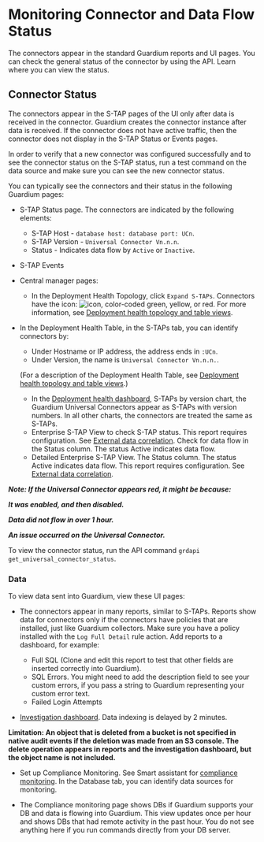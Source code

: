 # Monitoring Connector and Data Flow Status

The connectors appear in the standard Guardium reports and UI pages. You can check the general status of the connector by using the API. Learn where you can view the status.

## Connector Status

The connectors appear in the S-TAP pages of the UI only after data is received in the connector. Guardium creates the connector instance after data is received. If the connector does not have active traffic, then the connector does not display in the S-TAP Status or Events pages.

In order to verify that a new connector was configured successfully and to see the connector status on the S-TAP status, run a test command on the data source and make sure you can see the new connector status.

You can typically see the connectors and their status in the following Guardium pages:

* S-TAP Status page. The connectors are indicated by the following elements:
  * S-TAP Host - ```database host: database port: UCn```.
  * S-TAP Version - ```Universal Connector Vn.n.n```.
  * Status - Indicates data flow by ```Active``` or ```Inactive```.

* S-TAP Events
* Central manager pages:
  * In the Deployment Health Topology, click ```Expand S-TAPs```. Connectors have the icon: ![icon](/universal-connectors/docs/images/icon-guc.jpg), color-coded green, yellow, or red. For more information, see [Deployment health topology and table views](https://www.ibm.com/docs/en/guardium/11.4?topic=views-deployment-health-topology-table).
 * In the Deployment Health Table, in the S-TAPs tab, you can identify connectors by:
   * Under Hostname or IP address, the address ends in ```:UCn```.
   * Under Version, the name is ```Universal Connector Vn.n.n.```.
   
   (For a description of the Deployment Health Table, see [Deployment health topology and table views](https://www.ibm.com/docs/en/guardium/11.4?topic=views-deployment-health-topology-table).)
   
   * In the [Deployment health dashboard](https://www.ibm.com/docs/en/guardium/11.4?topic=views-deployment-health-dashboard), S-TAPs by version chart, the Guardium Universal Connectors appear as S-TAPs with version numbers. In all other charts, the connectors are treated the same as S-TAPs.
   * Enterprise S-TAP View to check S-TAP status. This report requires configuration. See [External data correlation](https://www.ibm.com/docs/en/guardium/11.4?topic=audit-external-data-correlation). Check for data flow in the Status column. The status Active indicates data flow.
   * Detailed Enterprise S-TAP View. The Status column. The status Active indicates data flow. This report requires configuration. See [External data correlation](https://www.ibm.com/docs/en/guardium/11.4?topic=audit-external-data-correlation).


***Note: If the Universal Connector appears red, it might be because:***

***It was enabled, and then disabled.***

***Data did not flow in over 1 hour.***

***An issue occurred on the Universal Connector.***

To view the connector status, run the API command ```grdapi get_universal_connector_status```.

### Data
To view data sent into Guardium, view these UI pages:
- The connectors appear in many reports, similar to S-TAPs. Reports show data for connectors only if the connectors have policies that are installed, just like Guardium collectors. Make sure you have a policy installed with the ```Log Full Detail``` rule action. Add reports to a dashboard, for example:

  * Full SQL (Clone and edit this report to test that other fields are inserted correctly into Guardium).
  * SQL Errors. You might need to add the description field to see your custom errors, if you pass a string to Guardium representing your custom error text.
  * Failed Login Attempts


- [Investigation dashboard](https://www.ibm.com/docs/en/guardium/11.4?topic=audit-investigation-dashboards). Data indexing is delayed by 2 minutes.

**Limitation: An object that is deleted from a bucket is not specified in native audit events if the deletion was made from an S3 console. The delete operation appears in reports and the investigation dashboard, but the object name is not included.**

- Set up Compliance Monitoring. See Smart assistant for [compliance monitoring](https://www.ibm.com/docs/en/guardium/11.4?topic=audit-smart-assistant-compliance-monitoring). In the Database tab, you can identify data sources for monitoring.

- The Compliance monitoring page shows DBs if Guardium supports your DB and data is flowing into Guardium. This view updates once per hour and shows DBs that had remote activity in the past hour. You do not see anything here if you run commands directly from your DB server.
